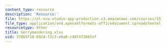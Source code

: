 ```yaml
---
content_type: resource
description: 'Resource:'
file: https://ol-ocw-studio-app-production.s3.amazonaws.com/courses/15-071-the-analytics-edge-spring-2017/378b5f186924f2c3e9a0c48f4f366fef_Gerrymandering.xlsx
file_type: application/vnd.openxmlformats-officedocument.spreadsheetml.sheet
resourcetype: Other
title: Gerrymandering.xlsx
uid: 378b5f18-6924-f2c3-e9a0-c48f4f366fef
---
```

